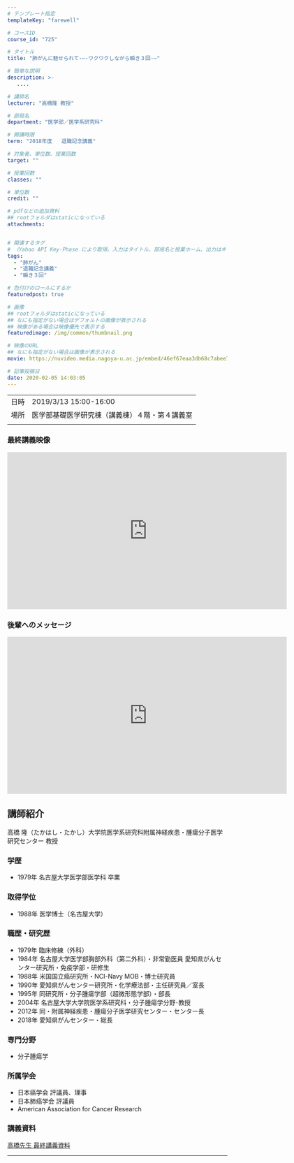 ```yaml
---
# テンプレート指定
templateKey: "farewell"

# コースID
course_id: "725"

# タイトル
title: "肺がんに魅せられて-–-ワクワクしながら瞬き３回-–"

# 簡単な説明
description: >-
   ....

# 講師名
lecturer: "高橋隆 教授"

# 部局名
department: "医学部／医学系研究科"

# 開講時限
term: "2018年度	退職記念講義"

# 対象者、単位数、授業回数
target: ""

# 授業回数
classes: ""

# 単位数
credit: ""

# pdfなどの追加資料
## rootフォルダはstaticになっている
attachments:


# 関連するタグ
# （Yahoo API Key-Phase により取得。入力はタイトル、部局名と授業ホーム、出力はキーフレーズ（tags））
tags:
  - "肺がん"
  - "退職記念講義"
  - "瞬き３回"

# 色付けのロールにするか
featuredpost: true

# 画像
## rootフォルダはstaticになっている
## なにも指定がない場合はデフォルトの画像が表示される
## 映像がある場合は映像優先で表示する
featuredimage: /img/common/thumbnail.png

# 映像のURL
## なにも指定がない場合は画像が表示される
movie: https://nuvideo.media.nagoya-u.ac.jp/embed/46ef67eaa3db68c7abee7d6deb9bd298b5385c88

# 記事投稿日
date: 2020-02-05 14:03:05
---
```


|   |   |
|---|---|
| 日時 | 2019/3/13  15:00-16:00 |
| 場所 | 医学部基礎医学研究棟（講義棟）４階・第４講義室 |
|   |   |



### 最終講義映像
<iframe src="https://nuvideo.media.nagoya-u.ac.jp/embed/46ef67eaa3db68c7abee7d6deb9bd298b5385c88" width="640" height="360" frameborder="0" allowfullscreen></iframe>

### 後輩へのメッセージ
<iframe src="https://nuvideo.media.nagoya-u.ac.jp/embed/f8da057471001a891d2ff8ff1b708a55843b0093" width="640" height="360" frameborder="0" allowfullscreen></iframe>





## 講師紹介

高橋 隆（たかはし・たかし）大学院医学系研究科附属神経疾患・腫瘍分子医学研究センター 教授


### 学歴
* 1979年 名古屋大学医学部医学科 卒業

### 取得学位
* 1988年	医学博士（名古屋大学）

### 職歴・研究歴
* 1979年	臨床修練（外科）
*	1984年	名古屋大学医学部胸部外科（第二外科）・非常勤医員 愛知県がんセンター研究所・免疫学部・研修生
*	1988年 米国国立癌研究所・NCI-Navy MOB・博士研究員
*	1990年	愛知県がんセンター研究所・化学療法部・主任研究員／室長
*	1995年	同研究所・分子腫瘍学部（超微形態学部）・部長
*	2004年	名古屋大学大学院医学系研究科・分子腫瘍学分野･教授
*	2012年	同・附属神経疾患・腫瘍分子医学研究センター・センター長
*	2018年	愛知県がんセンター・総長

### 専門分野
* 分子腫瘍学

### 所属学会	
* 日本癌学会 評議員、理事
*	日本肺癌学会 評議員
*	American Association for Cancer Research




### 講義資料

[高橋先生 最終講義資料](https://ocw.nagoya-u.jp/files/725/material.pdf) 

-----